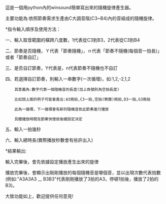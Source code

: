 這是一個用python內的winsound簡單寫出來的隨機旋律產生器。

主要功能為:依照節奏需求生產由C大調音階(C3~B4)內的音組成的隨機旋律。

*指令輸入順序及使用方法：

一、輸入取音範圍的橫跨八度數，1代表從C3到B3，2代表從C3到B4

二、節奏是否隨機，Ｙ代表「節奏隨機」，ｎ代表「節奏不隨機(每個音一拍長)」或者「節奏自訂」

三、是否自訂節奏，Y代表是，n代表節奏不隨機也不自訂

四、若選擇自訂節奏，則輸入一串數字(一次循環)，如:1,2,-2,1,2

        其意義為:數字代表一個隨機音的長度(加上負號則為空拍長度)
        
        比如說上面的例子可能會產出:A3兩拍,C3一拍,空拍(無聲)兩拍,D3一拍,G3兩拍

        此為一循環，下一循環會有新的隨機音依此節奏進行播放

        具體播放時間及節奏快慢依後續設定決定

五、輸入一拍幾秒

六、輸入總時長(實際播放秒數會有些許出入)

*結果輸出:

輸入完畢後，會先依據設定播放產生出來的旋律

播放完畢後，會顯示出剛剛播放的每個隨機音是哪個音，並以出現次數代表拍數(例如:"A3A3A3 __ B3B3"代表剛剛播放了3拍的A3，停頓1拍後，播放了2拍的B3)。

大致功能如上，歡迎提供任何意見!
